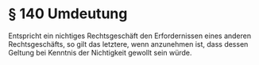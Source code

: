 # § 140 Umdeutung
Entspricht ein nichtiges Rechtsgeschäft den Erfordernissen eines anderen Rechtsgeschäfts, so gilt das letztere, wenn anzunehmen ist, dass dessen Geltung bei Kenntnis der Nichtigkeit gewollt sein würde.